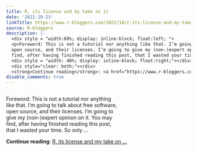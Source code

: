```yaml
---
title: R, its license and my take on it
date: '2022-10-23'
linkTitle: https://www.r-bloggers.com/2022/10/r-its-license-and-my-take-on-it/
source: R-bloggers
description: |-
  <div style = "width:60%; display: inline-block; float:left; ">
  <p>Foreword: This is not a tutorial nor anything like that. I’m going to talk about free software,<br />
  open source, and their licenses. I’m going to give my (non-)expert opinion on it. You may<br />
  find, after having finished reading this post, that I wasted your time. So only ...</p></div>
  <div style = "width: 40%; display: inline-block; float:right;"></div>
  <div style="clear: both;"></div>
  <strong>Continue reading</strong>: <a href="https://www.r-bloggers.com/2022/10/r-its-license-and-my-take-on-it/">R, its license and my take on ...
disable_comments: true
---
```

<div style = "width:60%; display: inline-block; float:left; ">
<p>Foreword: This is not a tutorial nor anything like that. I’m going to talk about free software,<br />
open source, and their licenses. I’m going to give my (non-)expert opinion on it. You may<br />
find, after having finished reading this post, that I wasted your time. So only ...</p></div>
<div style = "width: 40%; display: inline-block; float:right;"></div>
<div style="clear: both;"></div>
<strong>Continue reading</strong>: <a href="https://www.r-bloggers.com/2022/10/r-its-license-and-my-take-on-it/">R, its license and my take on ...